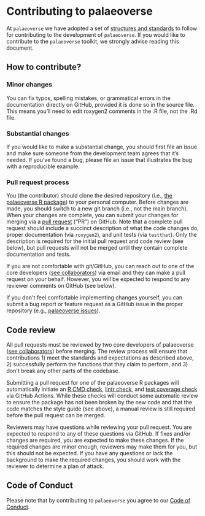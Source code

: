 # Contributing to palaeoverse

At `palaeoverse` we have adopted a set of [structures and standards](https://github.com/palaeoverse-community/palaeoverse/raw/main/man/tutorials/structure-and-standards.pdf) to follow for contributing to the development of `palaeoverse`. If you would like to contribute to the `palaeoverse` toolkit, we strongly advise reading this document.

## How to contribute?

### Minor changes

You can fix typos, spelling mistakes, or grammatical errors in the documentation directly on GitHub, provided it is done so in the source file. This means you’ll need to edit roxygen2 comments in the .R file, not the .Rd file.

### Substantial changes

If you would like to make a substantial change, you should first file an issue and make sure someone from the development team agrees that it’s needed. If you’ve found a bug, please file an issue that illustrates the bug with a reproducible example.

### Pull request process

You (the contributor) should clone the desired repository (i.e., [the palaeoverse R package](https://github.com/palaeoverse-community/palaeoverse)) to your personal computer. Before changes are made, you should switch to a new git branch (i.e., not the main branch). When your changes are complete, you can submit your changes for merging via a [pull request](https://docs.github.com/en/pull-requests/collaborating-with-pull-requests/proposing-changes-to-your-work-with-pull-requests/about-pull-requests) (“PR”) on GitHub. Note that a complete pull request should include a succinct description of what the code changes do, proper documentation (via `roxygen2`), and unit tests (via `testthat`). Only the description is required for the initial pull request and code review (see below), but pull requests will not be merged until they contain complete documentation and tests.

If you are not comfortable with git/GitHub, you can reach out to one of the core developers ([see collaborators](https://github.com/palaeoverse-community/palaeoverse)) via email and they can make a pull request on your behalf. However, you will be expected to respond to any reviewer comments on GitHub (see below).

If you don't feel comfortable implementing changes yourself, you can submit a bug report or feature request as a GitHub issue in the proper repository (e.g., [palaeoverse issues](https://github.com/palaeoverse-community/palaeoverse/issues)).

## Code review
All pull requests must be reviewed by two core developers of palaeoverse ([see collaborators](https://github.com/palaeoverse-community/palaeoverse)) before merging. The review process will ensure that contributions 1) meet the standards and expectations as described above, 2) successfully perform the functions that they claim to perform, and 3) don't break any other parts of the codebase.

Submitting a pull request for one of the palaeoverse R packages will automatically initiate an [R CMD check](https://r-pkgs.org/r-cmd-check.html), [lintr check](https://lintr.r-lib.org/index.html), and [test coverage check](https://github.com/r-lib/covr) via GitHub Actions. While these checks will conduct some automatic review to ensure the package has not been broken by the new code and that the code matches the style guide (see above), a manual review is still required before the pull request can be merged.

Reviewers may have questions while reviewing your pull request. You are expected to respond to any of these questions via GitHub. If fixes and/or changes are required, you are expected to make these changes. If the required changes are minor enough, reviewers may make them for you, but this should not be expected. If you have any questions or lack the background to make the required changes, you should work with the reviewer to determine a plan of attack.

## Code of Conduct

Please note that by contributing to `palaeoverse` you agree to our [Code of Conduct](https://palaeoverse.org/CODE_OF_CONDUCT.html).
